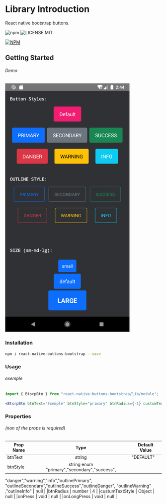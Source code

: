 # Library Introduction
 React native bootstrap buttons.

![npm](https://img.shields.io/npm/v/react-native-buttons-bootstrap) ![LICENSE MIT](https://img.shields.io/badge/license-MIT-brightgreen.svg)

[![NPM](https://nodei.co/npm/react-native-buttons-bootstrap.png?downloads=true&downloadRank=true&stars=true)](https://nodei.co/npm/react-native-buttons-bootstrap/)

## Getting Started
###### Demo
<img src="./doc/images/screenShot.png" alt="Demo" width="400"/>

### Installation

```bash
npm i react-native-buttons-bootstrap --save
```

### Usage

###### exemple
```jsx
import { BtsrpBtn } from "react-native-buttons-bootstrap/lib/module";
```

```jsx
<BtsrpBtn btnText="Exemple" btnStyle="primary" btnRadius={-1} custumTextStyle={{textTransform:"uppercase"}} onPress={()=>{console.log("stop it!")}}  />

```

### Properties
###### (non of the props is required)

| Prop Name  | Type         |Default Value  |
| -----------|:------------:|---------------|
|btnText     | string       | "DEFAULT"     |
|btnStyle    | string enum  "primary","secondary","success",
"danger","warning","info","outlinePrimary",
"outlineSecondary","outlineSuccess","outlineDanger",
"outlineWarning" ,"outlineInfo" | null      |
|btnRadius   | number       | 4             |
|custumTextStyle | Object   | null          |
|onPress     | void         | null          |
|onLongPress | void         | null          |



